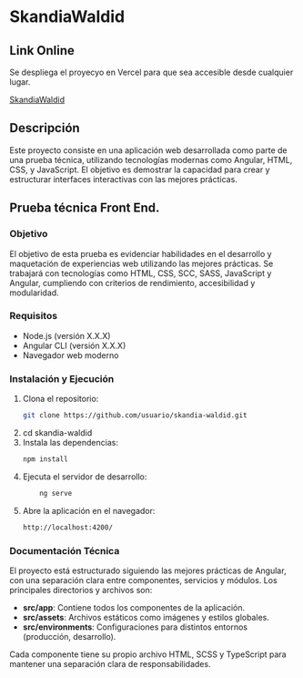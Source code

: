 # SkandiaWaldid

## Link Online

Se despliega el proyecyo en Vercel para que sea accesible desde cualquier lugar.

[SkandiaWaldid](https://skandia-waldid.vercel.app/)

## Descripción

Este proyecto consiste en una aplicación web desarrollada como parte de una prueba técnica, utilizando tecnologías modernas como Angular, HTML, CSS, y JavaScript. El objetivo es demostrar la capacidad para crear y estructurar interfaces interactivas con las mejores prácticas.

## Prueba técnica Front End.

### Objetivo

El objetivo de esta prueba es evidenciar habilidades en el desarrollo y maquetación de experiencias web utilizando las mejores prácticas. Se trabajará con tecnologías como HTML, CSS, SCC, SASS, JavaScript y Angular, cumpliendo con criterios de rendimiento, accesibilidad y modularidad.

### Requisitos

- Node.js (versión X.X.X)
- Angular CLI (versión X.X.X)
- Navegador web moderno

### Instalación y Ejecución

1. Clona el repositorio:
   ```bash
   git clone https://github.com/usuario/skandia-waldid.git
   ```
2. cd skandia-waldid
3. Instala las dependencias:
   ```bash
   npm install
   ```
4. Ejecuta el servidor de desarrollo:
   ```bash
       ng serve
   ```
5. Abre la aplicación en el navegador:
   ```bash
   http://localhost:4200/
   ```

### Documentación Técnica

El proyecto está estructurado siguiendo las mejores prácticas de Angular, con una separación clara entre componentes, servicios y módulos. Los principales directorios y archivos son:

- **src/app**: Contiene todos los componentes de la aplicación.
- **src/assets**: Archivos estáticos como imágenes y estilos globales.
- **src/environments**: Configuraciones para distintos entornos (producción, desarrollo).

Cada componente tiene su propio archivo HTML, SCSS y TypeScript para mantener una separación clara de responsabilidades.
